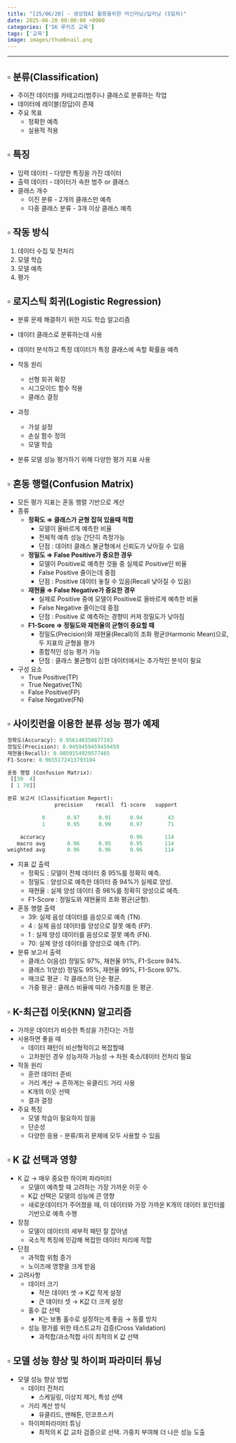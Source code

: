 ```yaml
---
title: "[25/06/20] - 생성형AI 활용을위한 머신러닝/딥러닝 (5일차)"
date: 2025-06-20 00:00:00 +0900
categories: ['SK 루키즈 교육']
tags: ['교육']
image: images/thumbnail.png
---
```


<!--more-->




---


## ▫︎  분류(Classification)

- 주이전 데이터를 카테고리(범주)나 클래스로 분류하는 작업
- 데이터에 레이블(정답)이 존재
- 주요 목표
    - 정확한 예측
    - 실용적 적용

## ▫︎  특징

- 입력 데이터 - 다양한 특징을 가진 데이터
- 출력 데이터 - 데이터가 속한 범주 or 클래스
- 클래스 개수
    - 이진 분류 - 2개의 클래스만 예측
    - 다중 클래스 분류 - 3개 이상 클래스 예측

## ▫︎  작동 방식

1. 데이터 수집 및 전처리
2. 모델 학습
3. 모델 예측
4. 평가

## ▫︎  로지스틱 회귀(Logistic Regression)

- 분류 문제 해결하기 위한 지도 학습 알고리즘
- 데이터 클래스로 분류하는데 사용
- 데이터 분석하고 특정 데이터가 특정 클래스에 속할 확률을 예측
- 작동 원리
    - 선형 회귀 확장
    - 시그모이드 함수 적용
    - 클래스 결정
- 과정
    - 가설 설정
    - 손실 함수 정의
    - 모델 학습


- 분류 모델 성능 평가하기 위해 다양한 평가 지표 사용

## ▫︎  혼동 행렬(Confusion Matrix)

- 모든 평가 지표는 혼동 행렬 기반으로 계산
- 종류
    - **정확도 ⇒ 클래스가 균형 잡혀 있을때 적합**
        - 모델이 올바르게 예측한 비율
        - 전체적 예측 성능 간단히 측정가능
        - 단점 : 데이터 클래스 불균형에서 신뢰도가 낮아질 수 있음
    - **정밀도 ⇒ False Positive가 중요한 경우**
        - 모델이 Positive로 예측한 것들 중 실제로 Positive인 비율
        - False Positive 줄이는데 중점
        - 단점 : Positive 데이터 놓칠 수 있음(Recall 낮아질 수 있음)
    - **재현율 ⇒ False Negative가 중요한 경우**
        - 실제로 Positive 중에 모델이 Positive로 올바르게 예측한 비율
        - False Negative 줄이는데 중점
        - 단점 : Positive 로 예측하는 경향이 커져 정밀도가 낮아짐
    - **F1-Score ⇒ 정밀도와 재현율의 균형이 중요할 때**
        - 정밀도(Precision)와 재현율(Recall)의 조화 평균(Harmonic Mean)으로, 두 지표의 균형을 평가
        - 종합적인 성능 평가 가능
        - 단점 :  클래스 불균형이 심한 데이터에서는 추가적인 분석이 필요
- 구성 요소
    - True Positive(TP)
    - True Negative(TN)
    - False Positive(FP)
    - False Negative(FN)

## ▫︎  사이킷런을 이용한 분류 성능 평가 예제

```python
정확도(Accuracy): 0.956140350877193
정밀도(Precision): 0.9459459459459459
재현율(Recall): 0.9859154929577465
F1-Score: 0.9655172413793104

혼동 행렬 (Confusion Matrix):
 [[39  4]
 [ 1 70]]

분류 보고서 (Classification Report):
               precision    recall  f1-score   support

           0       0.97      0.91      0.94        43
           1       0.95      0.99      0.97        71

    accuracy                           0.96       114
   macro avg       0.96      0.95      0.95       114
weighted avg       0.96      0.96      0.96       114
```

- 지표 값 출력
    - 정확도 :  모델이 전체 데이터 중 95%를 정확히 예측.
    - 정밀도 : 양성으로 예측한 데이터 중 94%가 실제로 양성.
    - 재현율 : 실제 양성 데이터 중 98%를 정확히 양성으로 예측.
    - F1-Score : 정밀도와 재현율의 조화 평균(균형).
- 혼동 행렬 출력
    - 39:   실제 음성 데이터를 음성으로 예측 (TN).
    - 4  :   실제 음성 데이터를 양성으로 잘못 예측 (FP).
    - 1  :   실제 양성 데이터를 음성으로 잘못 예측 (FN).
    - 70:   실제 양성 데이터를 양성으로 예측 (TP).
- 분류 보고서 출력
    - 클래스 0(음성)
    정밀도 97%, 재현율 91%, F1-Score 94%.
    - 클래스 1(양성)
    정밀도 95%, 재현율 99%, F1-Score 97%.
    - 매크로 평균 :   각 클래스의 단순 평균.
    - 가중 평균 :   클래스 비율에 따라 가중치를 둔 평균.


## ▫︎  K-최근접 이웃(KNN) 알고리즘

- 가까운 데이터가 비슷한 특성을 가진다는 가정
- 사용하면 좋을 때
    - 데이터 패턴이 비선형적이고 복잡할때
    - 고차원인 경우 성능저하 가능성 → 차원 축소/데이터 전처리 필요
- 작동 원리
    - 훈련 데이터 준비
    - 거리 계산 → 흔하게는 유클리드 거리 사용
    - K개의 이웃 선택
    - 결과 결정
- 주요 특징
    - 모델 학습이 필요하지 않음
    - 단순성
    - 다양한 응용 - 분류/회귀 문제에 모두 사용할 수 있음

## ▫︎  K 값 선택과 영향

- K 값 → 매우 중요한 하이퍼 파라미터
    - 모델이 예측할 때 고려하는 가장 가까운 이웃 수
    - K값 선택은 모델의 성능에 큰 영향
    - 새로운데이터가 주어졌을 때, 이 데이터와 가장 가까운 K개의 데이터 포인터를 기반으로 예측 수행
- 장점
    - 모델이 데이터의 세부적 패턴 잘 잡아냄
    - 국소적 특징에 민감해 복잡한 데이터 처리에 적합
- 단점
    - 과적합 위험 증가
    - 노이즈에 영향을 크게 받음
- 고려사항
    - 데이터 크기
        - 작은 데이터 셋 → K값 작게 설정
        - 큰 데이터 셋 → K값 더 크게 설정
    - 홀수 값 선택
        - K는 보통 홀수로 설정하는게 좋음 → 동률 방지
    - 성능 평가를 위한 테스트교차 검증(Cross Validation)
        - 과적합/과소적합 사이 최적의 K 값 선택

## ▫︎  모델 성능 향상 및 하이퍼 파라미터 튜닝

- 모델 성능 향상 방법
    - 데이터 전처리
        - 스케일링, 이상치 제거, 특성 선택
    - 거리 계산 방식
        - 유클리드, 맨해튼, 민코프스키
    - 하이퍼파라미터 튜닝
        - 최적의 K 값 교차 검증으로 선택. 가중치 부여해 더 나은 성능 도출